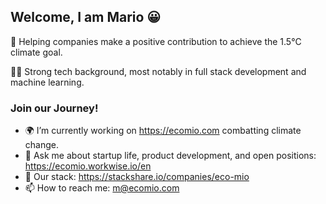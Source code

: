 ## Welcome, I am Mario :grinning:

🌱 Helping companies make a positive contribution to achieve the 1.5°C climate goal.

👨‍💻 Strong tech background, most notably in full stack development and machine learning.

### Join our Journey!

- 🌍 I’m currently working on https://ecomio.com combatting climate change.
- 💬 Ask me about startup life, product development, and open positions: https://ecomio.workwise.io/en
- 📝 Our stack: https://stackshare.io/companies/eco-mio
- 📫 How to reach me: m@ecomio.com


